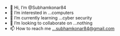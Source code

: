 - 👋 Hi, I’m @Subhamkonar84
- 👀 I’m interested in ...computers
- 🌱 I’m currently learning ...cyber security
- 💞️ I’m looking to collaborate on ...nothing
- 📫 How to reach me ...subhamkonar84@gmail.com

<!---
Subhamkonar84/Subhamkonar84 is a ✨ special ✨ repository because its `README.md` (this file) appears on your GitHub profile.
You can click the Preview link to take a look at your changes.
--->
